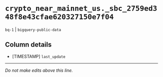 # `crypto_near_mainnet_us._sbc_2759ed348f8e43cfae620327150e7f04`
`bq-1` | `bigquery-public-data`

## Column details
* [TIMESTAMP] `last_update`

-------------------------------------------------------------------------------
*Do not make edits above this line.*
